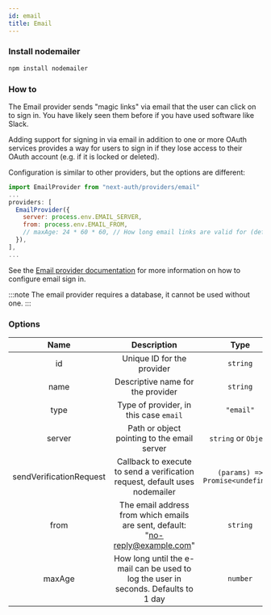 ```yaml
---
id: email
title: Email
---
```


### Install nodemailer

```bash npm2yarn2pnpm
npm install nodemailer
```

### How to

The Email provider sends "magic links" via email that the user can click on to sign in.
You have likely seen them before if you have used software like Slack.

Adding support for signing in via email in addition to one or more OAuth services provides a way for users to sign in if they lose access to their OAuth account (e.g. if it is locked or deleted).

Configuration is similar to other providers, but the options are different:

```js title="pages/api/auth/[...nextauth].js"
import EmailProvider from "next-auth/providers/email"
...
providers: [
  EmailProvider({
    server: process.env.EMAIL_SERVER,
    from: process.env.EMAIL_FROM,
    // maxAge: 24 * 60 * 60, // How long email links are valid for (default 24h)
  }),
],
...
```

See the [Email provider documentation](/providers/email) for more information on how to configure email sign in.

:::note
The email provider requires a database, it cannot be used without one.
:::

### Options

|          Name           |                                     Description                                     |               Type               | Required |
| :---------------------: | :---------------------------------------------------------------------------------: | :------------------------------: | :------: |
|           id            |                             Unique ID for the provider                              |             `string`             |    No    |
|          name           |                          Descriptive name for the provider                          |             `string`             |    No    |
|          type           |                       Type of provider, in this case `email`                        |            `"email"`             |    No    |
|         server          |                     Path or object pointing to the email server                     |       `string` or `Object`       |   No    |
| sendVerificationRequest |     Callback to execute to send a verification request, default uses nodemailer     | `(params) => Promise<undefined>` |    No    |
|          from           |   The email address from which emails are sent, default: "<no-reply@example.com>"   |             `string`             |    No    |
|         maxAge          | How long until the e-mail can be used to log the user in seconds. Defaults to 1 day |             `number`             |    No    |
